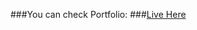 ###You can check Portfolio:
###<a href="https://xenodochial-payne-d55918.netlify.app/">Live Here</a>